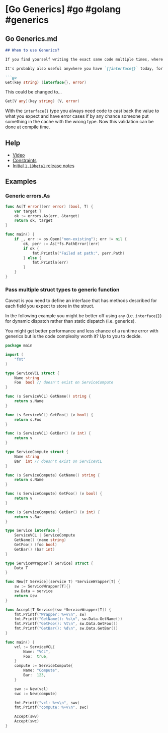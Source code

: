 # [Go Generics] #go #golang #generics

## Go Generics.md

```markdown
## When to use Generics?

If you find yourself writing the exact same code multiple times, where the only difference between the copies is the code uses different types, _consider_ whether you can use a generic type parameter.

It's probably also useful anywhere you have `[]interface{}` today, for example a caching library might define something like...

```go
Get(key string) (interface{}, error)
```

This could be changed to...

```go
Get[V any](key string) (V, error)
```

With the `interface{}` type you always need code to cast back the value to what you expect and have error cases if by any chance someone put something in the cache with the wrong type. Now this validation can be done at compile time.

## Help

- [Video](https://www.youtube.com/watch?v=KepBhuQJT9E)
- [Constraints](https://github.com/golang/go/blob/master/src/constraints/constraints.go)
- [Initial `1.18beta1` release notes](https://tip.golang.org/doc/go1.18#generics)

## Examples

### Generic errors.As

```go
func As[T error](err error) (bool, T) {
	var target T
	ok := errors.As(err, &target)
	return ok, target
}

func main() {
	if _, err := os.Open("non-existing"); err != nil {
		ok, perr := As[*fs.PathError](err)
		if ok {
			fmt.Println("Failed at path:", perr.Path)
		} else {
			fmt.Println(err)
		}
	}
}
```

### Pass multiple struct types to generic function

Caveat is you need to define an interface that has methods described for each field you expect to store in the struct.

In the following example you might be better off using `any` (i.e. `interface{}`) for dynamic dispatch rather than static dispatch (i.e. generics). 

You might get better performance and less chance of a runtime error with generics but is the code complexity worth it? Up to you to decide.

```go
package main

import (
	"fmt"
)

type ServiceVCL struct {
	Name string
	Foo  bool // doesn't exist on ServiceCompute
}

func (s ServiceVCL) GetName() string {
	return s.Name
}

func (s ServiceVCL) GetFoo() (v bool) {
	return s.Foo
}

func (s ServiceVCL) GetBar() (v int) {
	return v
}

type ServiceCompute struct {
	Name string
	Bar  int // doesn't exist on ServiceVCL
}

func (s ServiceCompute) GetName() string {
	return s.Name
}

func (s ServiceCompute) GetFoo() (v bool) {
	return v
}

func (s ServiceCompute) GetBar() (v int) {
	return s.Bar
}

type Service interface {
	ServiceVCL | ServiceCompute
	GetName() (name string)
	GetFoo() (foo bool)
	GetBar() (bar int)
}

type ServiceWrapper[T Service] struct {
	Data T
}

func New[T Service](service T) *ServiceWrapper[T] {
	sw := ServiceWrapper[T]{}
	sw.Data = service
	return &sw
}

func Accept[T Service](sw *ServiceWrapper[T]) {
	fmt.Printf("Wrapper: %+v\n", sw)
	fmt.Printf("GetName(): %s\n", sw.Data.GetName())
	fmt.Printf("GetFoo(): %t\n", sw.Data.GetFoo())
	fmt.Printf("GetBar(): %d\n", sw.Data.GetBar())
}

func main() {
	vcl := ServiceVCL{
		Name: "VCL",
		Foo:  true,
	}
	compute := ServiceCompute{
		Name: "Compute",
		Bar:  123,
	}

	swv := New(vcl)
	swc := New(compute)

	fmt.Printf("vcl: %+v\n", swv)
	fmt.Printf("compute: %+v\n", swc)

	Accept(swv)
	Accept(swc)
}
```
```

